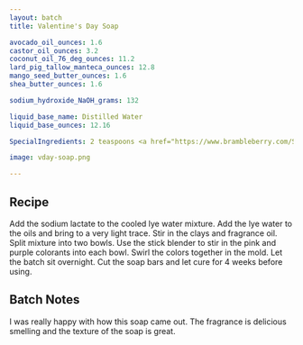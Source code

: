 ```yaml
---
layout: batch
title: Valentine's Day Soap

avocado_oil_ounces: 1.6
castor_oil_ounces: 3.2
coconut_oil_76_deg_ounces: 11.2
lard_pig_tallow_manteca_ounces: 12.8
mango_seed_butter_ounces: 1.6
shea_butter_ounces: 1.6

sodium_hydroxide_NaOH_grams: 132

liquid_base_name: Distilled Water
liquid_base_ounces: 12.16

SpecialIngredients: 2 teaspoons <a href="https://www.brambleberry.com/Sodium-Lactate-P5127.aspx">sodium lactate</a>, 2 teaspoons <a href="http://amzn.to/1mO82Mu">Indian healing clay powder (calcium bentonite)</a>, 1 teaspoon coarsely ground oatmeal , 1 tablespoon <a href="https://www.brambleberry.com/Electric-Bubble-Gum-Colorant-P4966.aspx">electric bubble gum colorant</a>, 1 tablespoon <a href="https://www.brambleberry.com/Queens-Purple-Mica-P6345.aspx">queen's purple mica</a>, and 1.48 oz. <a href="https://www.brambleberry.com/passionfruit-papaya-fragrance-oil-p3346.aspx">passionfruit papaya fragrance oil</a>.

image: vday-soap.png

---
```


## Recipe
Add the sodium lactate to the cooled lye water mixture.  Add the lye water to the oils and bring to a very light trace. Stir in the clays and fragrance oil. Split mixture into two bowls. Use the stick blender to stir in the pink and purple colorants into each bowl. Swirl the colors together in the mold. Let the batch sit overnight. Cut the soap bars and let cure for 4 weeks before using.

## Batch Notes
I was really happy with how this soap came out. The fragrance is delicious smelling and the texture of the soap is great.